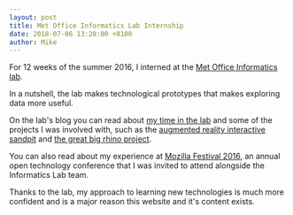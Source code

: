 ```yaml
---
layout: post
title: Met Office Informatics Lab Internship
date: 2018-07-06 13:20:00 +0100
author: Mike
---
```


For 12 weeks of the summer 2016, I interned at the [Met Office Informatics lab][informatics lab]. 

In a nutshell, the lab makes technological prototypes that makes exploring data more useful.

On the lab's blog you can read about [my time in the lab][internship summary] and some of the projects I was involved with, such as the [augmented reality interactive sandpit][interactive sandpit] and [the great big rhino project][rhino project].

You can also read about my experience at [Mozilla Festival 2016][mozfest], an annual open technology conference that I was invited to attend alongside the Informatics Lab team.

Thanks to the lab, my approach to learning new technologies is much more confident and is a major reason this website and it's content exists.

[informatics lab]: http://www.informaticslab.co.uk/technology/2016/09/02/ar-sandpit.html
[interactive sandpit]: http://www.informaticslab.co.uk/technology/2016/09/02/ar-sandpit.html
[internship summary]: http://www.informaticslab.co.uk/technology/2016/09/02/summer-internship-mike-p.html
[rhino project]: http://www.informaticslab.co.uk/raspberry-pi/outreach/iot/technorhino/2016/08/16/the-story-of-an-led-rhino.html
[mozfest]: http://www.informaticslab.co.uk/conferences/2016/11/24/mozfest-2016.html